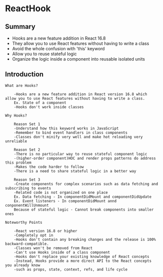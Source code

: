 # ReactHook

## Summary

- Hooks are a new feature addition in React 16.8
- They allow you to use React features without having to write a class
- Avoid the whole confusion with 'this' keyword
- Allow you to reuse stateful logic
- Organize the logic inside a component into reusable isolated units

## Introduction

    What are Hooks?

        -Hooks are a new feature addition in React version 16.8 which allow you to use React features without having to write a class.
        Ex. State of a component
        -Hooks don't work inside classes

    Why Hooks?

        Reason Set 1
        -Understand how this keyword works in JavaScript
        -Remember to bind event handlers in class components
        -Classes don't minify very well and make hot reloading very unreliable

        Reason Set 2
        -There is no particular way to reuse stateful component logic
        -(higher-order component)HOC and render props patterns do address this problem
        -Makes the code harder to follow
        -There is a need to share stateful logic in a better way

        Reason Set 3
        -Create components for complex scenarios such as data fetching and subscribing to events
        -Related code is not organized on one place
        Ex. Data fetching - In componentDidMount and componentDidUpdate
        Ex. Event listeners - In componentDidMount annd conponentWillUnmount
        Because of stateful logic - Cannot break components into smaller ones

    Noteworthy Points

        -React version 16.8 or higher
        -Completely opt in
        -Hooks don't contain any breaking changes and the release is 100% backward-compatible.
        -Classes won't be removed from React
        -Can't use Hooks inside of a class component
        -Hooks don't replace your existing knowledge of React concepts
        -Instead, Hooks provide a more direct API to the React concepts you already know
        -such as props, state, context, refs, and life cycle
